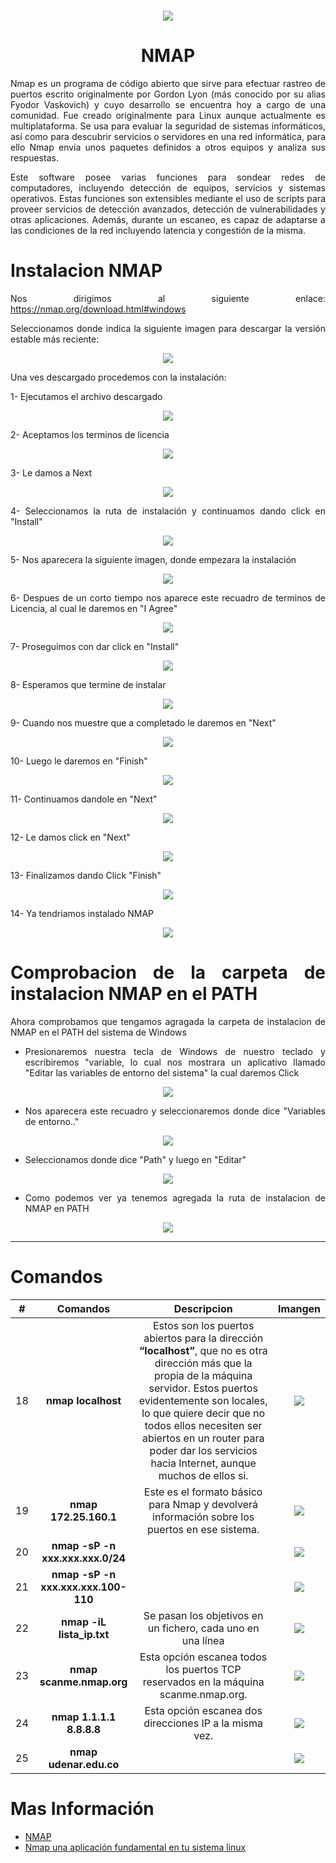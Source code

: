 <h1><div align=center><img src="img/img01.jpg"></div></h1>

# <text style = "display:block; text-align: center"> <b>NMAP</b>

<text style = "display:block; text-align: justify"> 

Nmap es un programa de código abierto que sirve para efectuar rastreo de puertos escrito originalmente por Gordon Lyon (más conocido por su alias Fyodor Vaskovich​) y cuyo desarrollo se encuentra hoy a cargo de una comunidad. Fue creado originalmente para Linux aunque actualmente es multiplataforma. Se usa para evaluar la seguridad de sistemas informáticos, así como para descubrir servicios o servidores en una red informática, para ello Nmap envía unos paquetes definidos a otros equipos y analiza sus respuestas.

Este software posee varias funciones para sondear redes de computadores, incluyendo detección de equipos, servicios y sistemas operativos. Estas funciones son extensibles mediante el uso de scripts para proveer servicios de detección avanzados, detección de vulnerabilidades y otras aplicaciones. Además, durante un escaneo, es capaz de adaptarse a las condiciones de la red incluyendo latencia y congestión de la misma.

# Instalacion NMAP

<text style = "display:block; text-align: justify"> 

Nos dirigimos al siguiente enlace: https://nmap.org/download.html#windows

Seleccionamos donde indica la siguiente imagen para descargar la versión estable más reciente:

<div align=center><img src="img/img02.jpg"></div>

Una ves descargado procedemos con la instalación:

1- Ejecutamos el archivo descargado
<div align=center><img src="img/img03.png"></div>

2- Aceptamos los terminos de licencia
<div align=center><img src="img/img04.png"></div>

3- Le damos a Next
<div align=center><img src="img/img05.png"></div>

4- Seleccionamos la ruta de instalación y continuamos dando click en "Install"
<div align=center><img src="img/img06.png"></div>

5- Nos aparecera la siguiente imagen, donde empezara la instalación
<div align=center><img src="img/img07.png"></div>

6- Despues de un corto tiempo nos aparece este recuadro de terminos de Licencia, al cual le daremos en "I Agree"
<div align=center><img src="img/img08.png"></div>

7- Proseguimos con dar click en "Install"
<div align=center><img src="img/img09.png"></div>

8- Esperamos que termine de instalar
<div align=center><img src="img/img10.png"></div>

9- Cuando nos muestre que a completado le daremos en "Next"
<div align=center><img src="img/img11.png"></div>

10- Luego le daremos en "Finish"
<div align=center><img src="img/img12.png"></div>

11- Continuamos dandole en "Next"
<div align=center><img src="img/img13.png"></div>

12- Le damos click en "Next"
<div align=center><img src="img/img14.png"></div>

13- Finalizamos dando Click "Finish"
<div align=center><img src="img/img15.png"></div>

14- Ya tendriamos instalado NMAP
<div align=center><img src="img/img16.png"></div>

# Comprobacion de la carpeta de instalacion NMAP en el PATH
Ahora comprobamos que tengamos agragada la carpeta de instalacion de NMAP en el PATH del sistema de Windows

- Presionaremos nuestra tecla de Windows de nuestro teclado y escribiremos "variable, lo cual nos mostrara un aplicativo llamado "Editar las variables de entorno del sistema" la cual daremos Click
<div align=center><img src="img/img17.png"></div>

- Nos aparecera este recuadro y seleccionaremos donde dice "Variables de entorno.."
<div align=center><img src="img/img18.png"></div>

- Seleccionamos donde dice "Path" y luego en "Editar"
<div align=center><img src="img/img19.png"></div>

- Como podemos ver ya tenemos agregada la ruta de instalacion de NMAP en PATH
<div align=center><img src="img/img20.png"></div>

_________________________________________________________________________________
# **Comandos**

| # | **Comandos** |**Descripcion**| **Imangen**
|-- |:--:|:--:|:--:|
| 18 |**nmap localhost**| Estos son los puertos abiertos para la dirección **“localhost”**, que no es otra dirección más que la propia de la máquina servidor. Estos puertos evidentemente son locales, lo que quiere decir que no todos ellos necesiten ser abiertos en un router para poder dar los servicios hacia Internet, aunque muchos de ellos si.|<div align=center><img src="img/img21.png"></div>
| 19 |**nmap 172.25.160.1**| Este es el formato básico para Nmap y devolverá información sobre los puertos en ese sistema.|<div align=center><img src="img/img22.png"></div>
| 20 |**nmap -sP -n xxx.xxx.xxx.0/24**| |<div align=center><img src="img/img23.png"></div>
| 21 |**nmap -sP -n xxx.xxx.xxx.100-110**| |<div align=center><img src="img/img24.png"></div>
| 22 |**nmap -iL lista_ip.txt**|Se pasan los objetivos en un fichero, cada uno en una línea|<div align=center><img src="img/img25.png"></div>
| 23 |**nmap scanme.nmap.org**|Esta opción escanea todos los puertos TCP reservados en la máquina scanme.nmap.org.|<div align=center><img src="img/img26.png"></div>
| 24 |**nmap 1.1.1.1 8.8.8.8**|Esta opción escanea dos direcciones IP a la misma vez. |<div align=center><img src="img/img27.png"></div>
| 25 |**nmap udenar.edu.co**||<div align=center><img src="img/img28.png"></div>

# Mas Información
* [NMAP][1_0]
* [Nmap una aplicación fundamental en tu sistema linux][1_1]


[1_0]: https://es.wikipedia.org/wiki/Nmap

[1_1]: https://www.profesionalreview.com/2016/01/27/nmap-una-aplicacion-fundamental/


